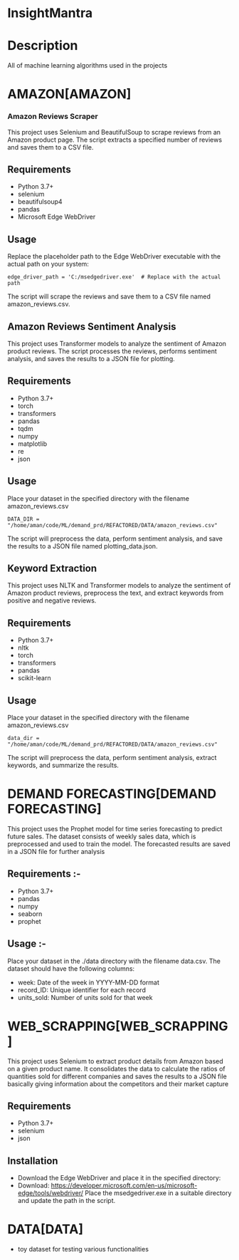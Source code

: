 # InsightMantra

# Description<br>
All of machine learning algorithms used in the projects 

# AMAZON[AMAZON]<br>
### Amazon Reviews Scraper
This project uses Selenium and BeautifulSoup to scrape reviews from an Amazon product page. The script extracts a specified number of reviews and saves them to a CSV file.

## Requirements<br>
  * Python 3.7+
  * selenium
  * beautifulsoup4
  * pandas
  * Microsoft Edge WebDriver

## Usage<br>
  Replace the placeholder path to the Edge WebDriver executable with the actual path on your system:
  ```
edge_driver_path = 'C:/msedgedriver.exe'  # Replace with the actual path
```
The script will scrape the reviews and save them to a CSV file named amazon_reviews.csv.<br>

## Amazon Reviews Sentiment Analysis
This project uses Transformer models to analyze the sentiment of Amazon product reviews. The script processes the reviews, performs sentiment analysis, and saves the results to a JSON file for plotting. <br>
## Requirements<br>
  * Python 3.7+<br>
  * torch<br>
  * transformers<br>
  * pandas<br>
  * tqdm<br>
  * numpy<br>
  * matplotlib<br>
  * re<br>
  * json<br>

## Usage<br>
  Place your dataset in the specified directory with the filename amazon_reviews.csv
  ```
DATA_DIR = "/home/aman/code/ML/demand_prd/REFACTORED/DATA/amazon_reviews.csv"
```
  The script will preprocess the data, perform sentiment analysis, and save the results to a JSON file named plotting_data.json.

## Keyword Extraction
This project uses NLTK and Transformer models to analyze the sentiment of Amazon product reviews, preprocess the text, and extract keywords from positive and negative reviews.

## Requirements
  * Python 3.7+
  * nltk
  * torch
  * transformers
  * pandas
  * scikit-learn

## Usage
  Place your dataset in the specified directory with the filename amazon_reviews.csv
  ```
data_dir = "/home/aman/code/ML/demand_prd/REFACTORED/DATA/amazon_reviews.csv"
```
The script will preprocess the data, perform sentiment analysis, extract keywords, and summarize the results.


# DEMAND FORECASTING[DEMAND FORECASTING]<br>

This project uses the Prophet model for time series forecasting to predict future sales. The dataset consists of weekly sales data, which is preprocessed and used to train the model. The forecasted results are saved in a JSON file for further analysis

## Requirements :-<br>
* Python 3.7+<br>
* pandas<br>
*  numpy<br>
* seaborn<br>
* prophet<br>

## Usage :-<br>
Place your dataset in the ./data directory with the filename data.csv. The dataset should have the following columns:
  * week: Date of the week in YYYY-MM-DD format
  * record_ID: Unique identifier for each record
  * units_sold: Number of units sold for that week

# WEB_SCRAPPING[WEB_SCRAPPING]
This project uses Selenium to extract product details from Amazon based on a given product name. It consolidates the data to calculate the ratios of quantities sold for different companies and saves the results to a JSON file basically giving information about the competitors and their market capture

## Requirements
  * Python 3.7+
  * selenium
  * json

## Installation
  * Download the Edge WebDriver and place it in the specified directory:
  * Download: https://developer.microsoft.com/en-us/microsoft-edge/tools/webdriver/
Place the msedgedriver.exe in a suitable directory and update the path in the script.<br>

# DATA[DATA]
* toy dataset for testing various functionalities

               
